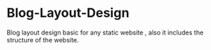 # Blog-Layout-Design
Blog layout design basic for any static website , also it includes the structure of the website.
